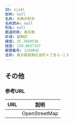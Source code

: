```yaml
---
ID: ojoAl
総称: null
名称: 末無弁財天
名称読み: null
別名: null
都道府県: 東京都
区域: 葛飾区
緯度: 35.7669536
経度: 139.8637167
郵便番号: 1250042
住所: 東京都葛飾区金町４丁目６−１５
---
```


## その他

### 参考URL

| URL | 説明          |
| --- | ------------- |
|     | OpenStreetMap |
